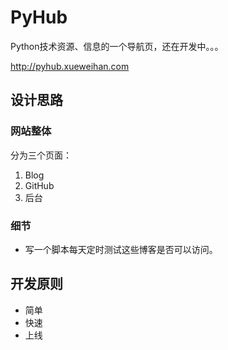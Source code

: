 # PyHub
Python技术资源、信息的一个导航页，还在开发中。。。

http://pyhub.xueweihan.com

## 设计思路
### 网站整体
分为三个页面：    
1. Blog
2. GitHub
3. 后台

### 细节
- 写一个脚本每天定时测试这些博客是否可以访问。

## 开发原则
- 简单
- 快速
- 上线
